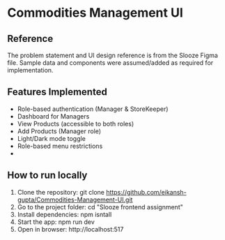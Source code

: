 # Commodities Management UI

## Reference
The problem statement and UI design reference is from the Slooze Figma file. Sample data and components were assumed/added as required for implementation.

## Features Implemented
- Role-based authentication (Manager & StoreKeeper)
- Dashboard for Managers
- View Products (accessible to both roles)
- Add Products (Manager role)
- Light/Dark mode toggle
- Role-based menu restrictions
- 
## How to run locally
1. Clone the repository:
   git clone https://github.com/eikansh-gupta/Commodities-Management-UI.git
2. Go to the project folder:
   cd "Slooze frontend assignment"  
3. Install dependencies:
   npm isntall  
4. Start the app:
   npm run dev
5. Open in browser:
   http://localhost:517
   
